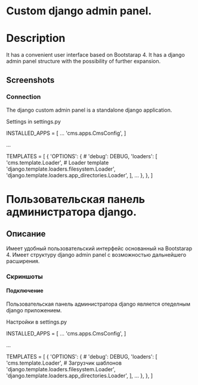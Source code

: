 # Custom django admin panel.

# Description
It has a convenient user interface based on Bootstarap 4. It has a django admin panel structure with the possibility of further expansion.

## Screenshots

### Connection

The django custom admin panel is a standalone django application.

Settings in settings.py

INSTALLED_APPS = [
...
'cms.apps.CmsConfig',
]

...

TEMPLATES = [
     {
      'OPTIONS': {
           # 'debug': DEBUG,
           'loaders': [
               'cms.template.Loader', # Loader template
               'django.template.loaders.filesystem.Loader',
               'django.template.loaders.app_directories.Loader',
           ],
          ...
      },
      },
]

# Пользовательская панель администратора django.

## Описание
Имеет удобный пользовательский интерфейс основанный на Bootstarap 4. Имеет структуру django admin panel с возможностью дальнейшего расширения. 

### Скриншоты

#### Подключение

Пользовательская панель администратора django является отеделным django приложением. 

Настройки в settings.py 

INSTALLED_APPS = [
...
'cms.apps.CmsConfig',
] 

...

TEMPLATES = [
    {
'OPTIONS': {
            # 'debug': DEBUG,
            'loaders': [
                'cms.template.Loader', # Загрузчик шаблонов
                'django.template.loaders.filesystem.Loader',
                'django.template.loaders.app_directories.Loader',
           ],
          ...
      },
      },
]
